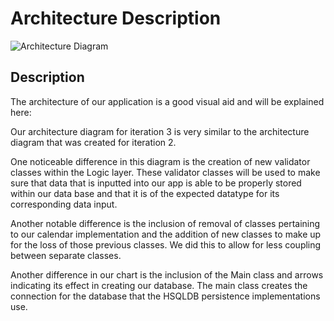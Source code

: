 # Architecture Description

![Architecture Diagram](https://code.cs.umanitoba.ca/comp3350-winter2024/jockiesonmonkies-a02-4/-/raw/main/docs/Arcitecture_Iteration_3.drawio.png?ref_type=heads)

## Description

The architecture of our application is a good visual aid and will be explained here:


Our architecture diagram for iteration 3 is very similar to the architecture diagram that was created for iteration 2.

One noticeable difference in this diagram is the creation of new validator classes within the Logic layer.
These validator classes will be used to make sure that data that is inputted into our app is able to be 
properly stored within our data base and that it is of the expected datatype for its corresponding data input.

Another notable difference is the inclusion of removal of classes pertaining to our calendar implementation and
the addition of new classes to make up for the loss of those previous classes. We did this to allow for
less coupling between separate classes.

Another difference in our chart is the inclusion of the Main class and arrows indicating its effect
in creating our database. The main class creates the connection for the database that the HSQLDB persistence
implementations use.
